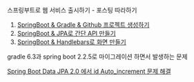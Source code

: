 
스프링부트로 웹 서비스 출시하기 - 포스팅 따라하기

1. [SpringBoot & Gradle & Github 프로젝트 생성하기](https://jojoldu.tistory.com/250)
2. [SpringBoot & JPA로 간단 API 만들기](https://jojoldu.tistory.com/251)
3. [SpringBoot & Handlebars로 화면 만들기](https://jojoldu.tistory.com/255)

gradle 6.3과 spring boot 2.2.5로 마이그레이션 하면서 발생하는 문제

[Spring Boot Data JPA 2.0 에서 id Auto_increment 문제 해결](https://jojoldu.tistory.com/295)